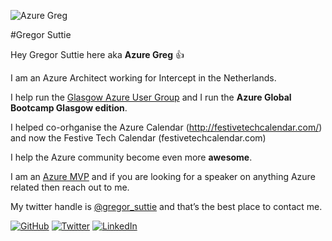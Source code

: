 ![Azure Greg](https://gregorsuttie.com/wp-content/uploads/2019/12/white-Copy-2.png "Azure Greg")

#Gregor Suttie

Hey Gregor Suttie here aka **Azure Greg** :thumbsup:

I am an Azure Architect working for Intercept in the Netherlands.

I help run the [Glasgow Azure User Group](https://www.gaug.co.uk/ "Glasgow Azure User Group") and I run the **Azure Global Bootcamp Glasgow edition**.

I helped co-orhganise the Azure Calendar (http://festivetechcalendar.com/) and now the Festive Tech Calendar (festivetechcalendar.com)

I help the Azure community become even more **awesome**.

I am an [Azure MVP](https://mvp.microsoft.com/en-us/PublicProfile/5003451?fullName=Gregor%20Suttie "Azure MVP") and if you are looking for a speaker on anything Azure related then reach out to me.

My twitter handle is [@gregor_suttie](https://twitter.com/gregor_suttie "@gregor_suttie") and that’s the best place to contact me.

<a href="https://github.com/gsuttie"><img src="https://img.shields.io/github/followers/gsuttie.svg?label=GitHub&style=social" alt="GitHub"></a>
<a href="https://twitter.com/gregor_suttie"><img src="https://img.shields.io/twitter/follow/gregor_suttie?label=Twitter&style=social" alt="Twitter"></a>
<a href="https://www.linkedin.com/in/gregor-suttie-6772228a/"><img src="https://img.shields.io/badge/LinkedIn--_.svg?style=social&logo=linkedin" alt="LinkedIn"></a>

